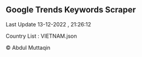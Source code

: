 

## Google Trends Keywords Scraper 
 
Last Update 13-12-2022 , 21:26:12

Country List :
VIETNAM.json



© Abdul Muttaqin 
